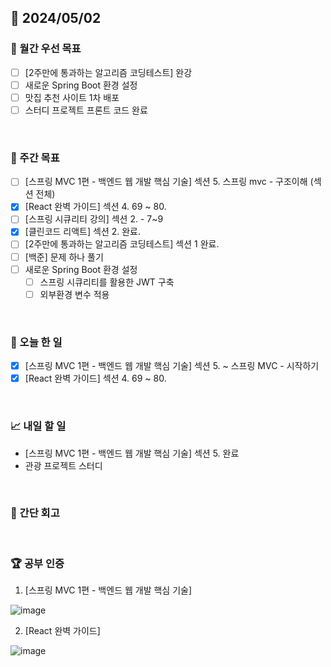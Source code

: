 ## 📅 2024/05/02

### 🚀 월간 우선 목표

- [ ] [2주만에 통과하는 알고리즘 코딩테스트] 완강
- [ ] 새로운 Spring Boot 환경 설정
- [ ] 맛집 추천 사이트 1차 배포
- [ ] 스터디 프로젝트 프론트 코드 완료

<br />

### 👏 주간 목표

- [ ] [스프링 MVC 1편 - 백엔드 웹 개발 핵심 기술] 섹션 5. 스프링 mvc - 구조이해 (섹션 전체)
- [x] [React 완벽 가이드] 섹션 4. 69 ~ 80.
- [ ] [스프링 시큐리티 강의] 섹션 2. - 7~9
- [x] [클린코드 리액트] 섹션 2. 완료.
- [ ] [2주만에 통과하는 알고리즘 코딩테스트] 섹션 1 완료.
- [ ] [백준] 문제 하나 풀기
- [ ] 새로운 Spring Boot 환경 설정
  - [ ] 스프링 시큐리티를 활용한 JWT 구축
  - [ ] 외부환경 변수 적용

<br />

### 💯 오늘 한 일

- [x] [스프링 MVC 1편 - 백엔드 웹 개발 핵심 기술] 섹션 5. ~ 스프링 MVC - 시작하기
- [x] [React 완벽 가이드] 섹션 4. 69 ~ 80.

<br />

### 📈 내일 할 일

- [스프링 MVC 1편 - 백엔드 웹 개발 핵심 기술] 섹션 5. 완료
- 관광 프로젝트 스터디

<br />

### 🤔 간단 회고

<br />

### 🏆 공부 인증

1. [스프링 MVC 1편 - 백엔드 웹 개발 핵심 기술]

![image](https://github.com/suld2495/TIL/assets/42727909/0b025cbf-0444-42fa-b4fc-23f493d8ad9c)


2. [React 완벽 가이드]

![image](https://github.com/suld2495/TIL/assets/42727909/7aa387a3-47fc-43e7-94b8-03c077b792dd)

